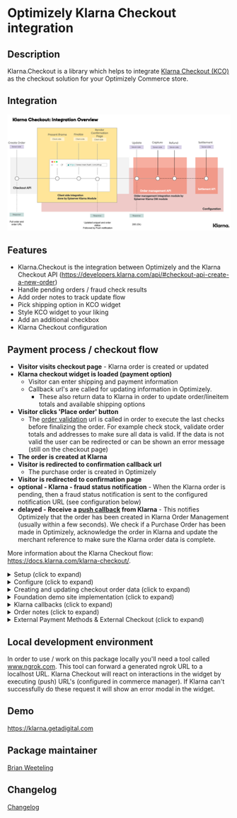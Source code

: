 # Optimizely Klarna Checkout integration

## Description

Klarna.Checkout is a library which helps to integrate [Klarna Checkout (KCO)](https://docs.klarna.com/klarna-checkout/) as the checkout solution for your Optimizely Commerce store.

## Integration

![Klarna Checkout integration](/docs/images/klarna-checkout-integration.png?raw=true)

## Features

- Klarna.Checkout is the integration between Optimizely and the Klarna Checkout API (https://developers.klarna.com/api/#checkout-api-create-a-new-order)
- Handle pending orders / fraud check results
- Add order notes to track update flow
- Pick shipping option in KCO widget
- Style KCO widget to your liking
- Add an additional checkbox
- Klarna Checkout configuration

## Payment process / checkout flow

- **Visitor visits checkout page** - Klarna order is created or updated
- **Klarna checkout widget is loaded (payment option)**
  - Visitor can enter shipping and payment information
  - Callback url's are called for updating information in Optimizely.
    - These also return data to Klarna in order to update order/lineitem totals and available shipping options
- **Visitor clicks 'Place order' button**
  - The [order validation](https://docs.klarna.com/klarna-checkout/popular-use-cases/validate-order/) url is called in order to execute the last checks before finalizing the order. For example check stock, validate order totals and addresses to make sure all data is valid. If the data is not valid the user can be redirected or can be shown an error message (still on the checkout page)
- **The order is created at Klarna**
- **Visitor is redirected to confirmation callback url**
  - The purchase order is created in Optimizely
- **Visitor is redirected to confirmation page**
- **optional - Klarna - fraud status notification** - When the Klarna order is pending, then a fraud status notification is sent to the configured notification URL (see configuration below)
- **delayed - Receive a [push callback](https://docs.klarna.com/klarna-checkout/in-depth-knowledge/confirm-purchase/) from Klarna** - This notifies Optimizely that the order has been created in Klarna Order Management (usually within a few seconds). We check if a Purchase Order has been made in Optimizely, acknowledge the order in Klarna and update the merchant reference to make sure the Klarna order data is complete.

More information about the Klarna Checkout flow: https://docs.klarna.com/klarna-checkout/.

<details>
  <summary>Setup (click to expand)</summary>

Start by installing NuGet package (use [NuGet](https://nuget.optimizely.com/))

```
    dotnet add package Klarna.Checkout.v3
```
	
In Startup.cs

```
public void ConfigureServices(IServiceCollection services)
{
    ...
    services.AddKlarnaCheckout();
}
```

</details>

<details>
  <summary>Configure (click to expand)</summary>
  
Login into Optimizely with a CommerceAdmin user and go to **Commerce -> Administration -> Payments**. Then click **New** and in **Overview** tab fill:

(\*) mandatory

- Name(\*)
- System Keyword(\*) - KlarnaCheckout (the integration will not work when something else is entered in this field)
- Language(\*) - allows a specific language to be specified for the payment gateway
- Class Name(\*) - choose **Klarna.Checkout.KlarnaCheckoutGateway**
- Payment Class(\*) - choose **Mediachase.Commerce.Orders.OtherPayment**
- IsActive - **Yes**
- Supports Recurring - **No** - this Klarna Checkout integration does not support recurring payments
- Select shipping methods available for this payment
- Select markets available for this payment

Click OK in order to save the Payment for the first time.

** appsettings

Once you have created the payment method in the Commerce interface go to your stores appsettings.json file and add the configuration using the following convention **Klarna -> Checkout -> MarketId**.

Example:

```
"Klarna": {
    "Checkout": {
      "US": { // This is the market id
        ...
      }
	}
}
```

There are 7 properties that are required and several that are optional or that have default values that can be changed if needed.

For a developer test account see: https://docs.klarna.com/resources/test-environment/. 

*** Required properties ***

| Name      | Description |
| ----------- | ----------- |
| Username   | API username - provided by Klarna        |
| Password   | API password - provided by Klarna        |
| ApiUrl   | Base Url - See the Klarna documentation for the API endpoints: https://developers.klarna.com/api/#api-urls. Klarna API requires HTTPS.        |
| CheckoutUrl   | URL of merchant checkout page. Should be different then terms, confirmation and push URLs.        |
| TermsUrl   | URL for the terms and conditions page of the merchant. The URL will be displayed inside the Klarna Checkout iFrame.        |
| ConfirmationUrl   | URL of the merchant confirmation page. The consumer will be redirected back to the confirmation page if the authorization is successful after the customer clicks on the ‘Place Order’ button inside checkout.        |
| PushUrl   | URL that will be used for push notification when an order is completed. Should be different than checkout and confirmation URLs.        |

Example: 

```
"Klarna": {
    "Checkout": {
      "US": {
        "Username": "",
        "Password": "",
        "ApiUrl": "https://api-na.playground.klarna.com/",
        "CheckoutUrl": "/checkout",
        "ConfirmationUrl": "/checkout/KlarnaCheckoutConfirmation?orderGroupId={orderGroupId}&klarna_order_id={checkout.order.id}",
        "TermsUrl": "/terms",
        "PushUrl": "/klarnacheckout/cart/{orderGroupId}/push?klarna_order_id={checkout.order.id}",
      }
	}
}
```

*** Other properties ***

All URLs must be https.

| Name      | Description |
| ----------- | ----------- |
| WidgetButtonColor        | Color for the buttons within the iFrame. Value should be a CSS hex color, e.g. "#FF9900"       |
| WidgetButtonTextColor         | Color for the text inside the buttons within the iFrame. Value should be a CSS hex color, e.g. "#FF9900"       |
| WidgetCheckboxColor         | Color for the checkboxes within the iFrame. Value should be a CSS hex color, e.g. "#FF9900"       |
| WidgetCheckboxCheckmarkColor         | Color for the checkboxes checkmark within the iFrame. Value should be a CSS hex color, e.g. "#FF9900"       |
| WidgetHeaderColor         | Color for the headers within the iFrame. Value should be a CSS hex color, e.g. "#FF9900"       |
| WidgetLinkColor         | Color for the hyperlinks within the iFrame. Value should be a CSS hex color, e.g. "#FF9900"       |
| WidgetBorderRadius         | Radius for the border of elements within the iFrame. Example: 2px       |
| ShippingDetailsText         | A message that will be presented on the confirmation page under the headline "Delivery" (max 255 characters)       |
| ShippingOptionsInIFrame         | Select shipping option in Klarna Checkout iFrame - Unless you want to have your own shipping options selector, leave the default value of true       |
| AllowSeparateShippingAddress          | If true, the consumer can enter different billing and shipping addresses. Default: false, except for purchase_country DE where default is: true       |
| DateOfBirthMandatory          | Date of birth mandatory - If true, the consumer cannot skip date of birth. Default: false       |
| TitleMandatory          | Title mandatory - If specified to false, title becomes optional. Default: false. Only available for orders for country GB       |
| ShowSubtotalDetail          | Show subtotal detail - If true, the Order Detail subtotals view is expanded. Default: false       |
| AdditionalCheckboxText           | Additional checkbox text. Klarna Docs: [Custom checkboxes](https://docs.klarna.com/klarna-checkout/popular-use-cases/checkboxes/).       |
| AdditionalCheckboxDefaultChecked           | Additional checkbox default checked. True/false       |
| AdditionalCheckboxRequired           | Additional checkbox required. True/false       |
| SendShippingCountries           | Send shipping countries - sends available countries from the Optimizely country dictionary. True/false      |
| PrefillAddress           | Prefill addresses - send address information on order creation in Klarna (preferred shipping/billing address). True/false      |
| SendShippingOptionsPriorAddresses           | Send shipping options prior to filling addresses - send in available shipping options even if address is unknown. Default: true       |
| NotificationUrl           | URL for notifications on pending orders. (max 2000 characters). Example: "https://merchant.com/notification/{checkout.order.id}"        |
| CancellationTermsUrl           | URL for the cancellation terms page of the merchant. The URL will be displayed in the email that is sent to the customer after the order is captured       |
| ShippingOptionUpdateUrl           | Shipping option update url - URL for shipping option update       |
| AddressUpdateUrl            | Address update url - URL for shipping, tax and purchase currency updates. Will be called on address changes        |
| OrderValidationUrl            | Order validation url - URL that will be requested for final merchant validation       |
| RequireValidateCallbackSuccess            | Required validate callback success. Default: true       |
| SendProductAndImageUrl            | Send product and image URL to Klarna for each line item. Default: true       |

The Klarna.Checkout package will replace `{orderGroupId}` in any of the urls with the id of the cart. Klarna does a similar thing, they will replace `{checkout.order.id}` with the actual klarna order id (for example on confirmation url below).

![Checkout payment method settings](/docs/screenshots/checkout-parameters.PNG?raw=true "Checkout payment method parameters")

**Taxes: If the line items prices already include sales tax - make sure that PricesIncludeTax is set to true. This can be configured per market in Optimizely Commerce. Default is false.**

After you've added the appsettings configuration you need to configure the service your app Startup. The convention is to use the market id as name.

Example:

```csharp
private readonly IConfiguration _configuration;

public Startup(IWebHostEnvironment webHostingEnvironment, IConfiguration configuration)
{
	_webHostingEnvironment = webHostingEnvironment;
	_configuration = configuration;
}

public void ConfigureServices(IServiceCollection services)
{
	services.Configure<CheckoutConfiguration>("US", _configuration.GetSection("Klarna:Checkout:US")); // US is the market id
}
```

</details>

<details>
<summary>Creating and updating checkout order data (click to expand)</summary>

Every time the user visits the checkout page or changes his/her order, an api call to Klarna is executed. The api call ensures that Klarna has the most recent information needed to show the checkout iFrame. By default all properties should be set as required by Klarna. If you want to hook into the process and change some of the data that is being sent, you can provide an implementation of `ICheckoutOrderDataBuilder` to do so. The interface has a `Build` method, which is called after all default values are set. Below an example implementation of a DemoCheckoutOrderDataBuilder.

```csharp
public class DemoCheckoutOrderDataBuilder : ICheckoutOrderDataBuilder
{
    public CheckoutOrder Build(CheckoutOrder checkoutOrderData, ICart cart, CheckoutConfiguration checkoutConfiguration)
    {
        if (checkoutConfiguration.PrefillAddress)
        {
            // Try to parse address into dutch address lines
            if (checkoutOrderData.ShippingCheckoutAddress.Country.Equals("NL"))
            {
                var dutchAddress = ConvertToDutchAddress(checkoutOrderData.ShippingCheckoutAddress);
                checkoutOrderData.ShippingCheckoutAddress = dutchAddress;
            }
        }
        return checkoutOrderData;
    }

    private CheckoutAddressInfo ConvertToDutchAddress(CheckoutAddressInfo address)
    {
        // Just an example, do not use

        var splitAddress = address.StreetAddress.Split(' ');
        address.StreetName = splitAddress.FirstOrDefault();
        address.StreetNumber = splitAddress.ElementAtOrDefault(1);

        address.StreetAddress = string.Empty;
        address.StreetAddress2 = string.Empty;

        return address;
    }
}
```

</details>

<details>
  <summary>Foundation demo site implementation (click to expand)</summary>

**Default properties**

The following properties are set by default (read from current cart and payment method configurations):

- **PurchaseCountry**
- **MerchantUrl.Confirmation**
- **MerchantUrl.Notification**
- **Options**
- **OrderAmount**
- **PurchaseCurrency**
- **Locale**
- **OrderLines**
- **ShippingAddress**
- **BillingAddress**

Read more about the different parameters: https://developers.klarna.com/api/#checkout-api-create-a-new-order.

**Remark:**
The demo site implementation only supports selecting the shipping address in the Klarna Checkout iFrame. By default the first available shipping option will be selected. If you want to support switching shipping options you can look at what happens upon updating the cart (and check out [Suspend and Resume here](https://docs.klarna.com/klarna-checkout/in-depth-knowledge/client-side-events/#checkout-actions-suspend-and-resume)).

**API controller - Callback communication**

Read more about callback functionality in the next section. In the demo site, you can find the code in the controller `KlarnaCheckoutController.cs`.

**Load and display payment - Foundation**

- [\_KlarnaCheckout.cshtml](/demo/Foundation/src/Foundation/Features/Checkout/_KlarnaCheckoutPaymentMethod.cshtml) - display Klarna Checkout method by rendering the HTML snippet
- [\_KlarnaCheckoutConfirmation.cshtml](/demo/Foundation/src/Foundation/Features/MyAccount/OrderConfirmation/_KlarnaCheckoutConfirmation.cshtml) - Klarna Checkout confirmation view
- [KlarnaCheckoutPaymentOption.cs](/demo/Foundation/src/Foundation/Features/Checkout/Payments/KlarnaCheckoutPaymentOption.cs)

**Process payment - Foundation**

- Call `IKlarnaCheckoutService.CreateOrUpdateOrder` to create or update a new checkout order. In Foundation this is called in the CheckoutController and CartController. This is an async method that requires your controller to be async, you can also use AsyncHelper.RunSync() to call it synchronize.
- `KlarnaCheckoutConfirmation` in CheckoutController is called when visitor clicks the purchase button in the Klarna widget and order was successfully created. See the configuration section above on how to configure this URL. In this action, the purchase order in Optimizely is created.

</details>

<details>
<summary>Klarna callbacks (click to expand)</summary>

During the checkout process Klarna triggers one of the following callbacks.

#### [Shipping optionupdate](https://docs.klarna.com/klarna-checkout/in-depth-knowledge/tax-handling/)

If shipping options are available in the iFrame, after selecting a new shipping option Klarna will send information to this callback url. The information can be used to recalculate shipping costs/order totals.

```csharp
[Route("cart/{orderGroupId}/shippingoptionupdate")]
[HttpPost]
public ActionResult ShippingOptionUpdate(int orderGroupId, [FromBody] ShippingOptionUpdateRequest shippingOptionUpdateRequest)
{
	var cart = _orderRepository.Load<ICart>(orderGroupId);

	var response = _klarnaCheckoutService.UpdateShippingMethod(cart, shippingOptionUpdateRequest);

	return Ok(response);
}
```

#### [Address update](https://developers.klarna.com/api/#checkout-api-callbacks-address-update)

If an address has been updated in the iFrame, new address will be sent to the address update callback url. The information can be used to supply new shipping options and order totals.

```csharp
[Route("cart/{orderGroupId}/addressupdate")]
[HttpPost]
public ActionResult AddressUpdate(int orderGroupId, [FromBody] CallbackAddressUpdateRequest addressUpdateRequest)
{
	var cart = _orderRepository.Load<ICart>(orderGroupId);
	var response = _klarnaCheckoutService.UpdateAddress(cart, addressUpdateRequest);
	return Ok(response);
}
```

#### [Order validation](https://docs.klarna.com/klarna-checkout/popular-use-cases/validate-order/)

Klarna will do a request to the [order validation callback url](https://developers.klarna.com/api/#checkout-api-callbacks-order-validation). Here you can check if a purchase order can be made. Think of checking stock, checking billing and shipping addresses and comparing the Optimizely cart with the provided data from Klarna.
If **RequireValidateCallbackSuccess** is set to **true** Klarna will only create an order if they receive an HTTP status 200 OK response.

```csharp
[Route("cart/{orderGroupId}/ordervalidation")]
[HttpPost]
public ActionResult OrderValidation(int orderGroupId, [FromBody] CheckoutOrder checkoutData)
{
	// More information: https://docs.klarna.com/klarna-checkout/popular-use-cases/validate-order/

	var cart = _orderRepository.Load<ICart>(orderGroupId);

	// Validate cart lineitems
	var validationIssues = _cartService.ValidateCart(cart);
	if (validationIssues.Any())
	{
		// check validation issues and redirect to a page to display the error
		return Redirect("/en/error-pages/checkout-something-went-wrong/");
	}

	// Validate billing address if necessary (this is just an example)
	// To return an error like this you need require_validate_callback_success set to true
	if (checkoutData.BillingCheckoutAddress.PostalCode.Equals("94108-2704"))
	{
		var errorResult = new ErrorResult
		{
			ErrorType = ErrorType.address_error,
			ErrorText = "Can't ship to postalcode 94108-2704"
		};
		return BadRequest(errorResult);
	}

	// Validate order amount, shipping address
	if (!_klarnaCheckoutService.ValidateOrder(cart, checkoutData))
	{
		return Redirect("/en/error-pages/checkout-something-went-wrong/");
	}

	return Ok();
}
```

#### Fraud status

If NotificationUrl is configured, Klarna will call this URL for notifications for orders that needs additional review (fraud reasons). The IKlarnaService includes a method for handling fraud notifications. Below is an example implementation.

```csharp
[Route("fraud")]
[HttpPost]
public ActionResult FraudNotification(NotificationModel notification)
{
	_klarnaCheckoutService.FraudUpdate(notification);
	return Ok();
}
```

When a payment needs an additional review, the payment in Optimizely is set to the status PENDING and the order to ONHOLD. When the fraud status callback URL is called and the payment is accepted the payment status will be set to PROCESSED and the order to ONHOLD. If the payment is rejected by Klarna the payment status is set to FAILED. An note is added to the order to notify the editor that a payment was rejected.
![Payment fraud rejected](/docs/screenshots/order-payment-fraud-rejected.png?raw=true "Payment fraud rejected")

#### [Push url](https://developers.klarna.com/api/#checkout-api__create-a-new-ordermerchant_urls__push) is called by Klarna when an order is completed in order for Optimizely to acknowledge the order. In the example above the URL would be '/klarnacheckout/cart/{orderGroupId}/push?klarna_order_id={checkout.order.id}'. 

```csharp
[Route("cart/{orderGroupId}/push")]
[HttpPost]
public async Task<ActionResult> Push(int orderGroupId, string klarna_order_id)
{
	if (klarna_order_id == null)
	{
		return BadRequest();
	}

	var purchaseOrder = await GetOrCreatePurchaseOrder(orderGroupId, klarna_order_id).ConfigureAwait(false);
	if (purchaseOrder == null)
	{
		return NotFound();
	}

	// Update merchant reference
	await _klarnaCheckoutService.UpdateMerchantReference1(purchaseOrder).ConfigureAwait(false);

	// Acknowledge the order through the order management API
	await _klarnaCheckoutService.AcknowledgeOrder(purchaseOrder);

	return Ok();
}

private async Task<IPurchaseOrder> GetOrCreatePurchaseOrder(int orderGroupId, string klarnaOrderId)
{
	// Check if the order has been created already
	var purchaseOrder = _klarnaCheckoutService.GetPurchaseOrderByKlarnaOrderId(klarnaOrderId);
	if (purchaseOrder != null)
	{
		return purchaseOrder;
	}

	// Check if we still have a cart and can create an order
	var cart = _orderRepository.Load<ICart>(orderGroupId);
	var cartKlarnaOrderId = cart.Properties[Constants.KlarnaCheckoutOrderIdCartField]?.ToString();
	if (cartKlarnaOrderId == null || !cartKlarnaOrderId.Equals(klarnaOrderId))
	{
		return null;
	}

	var market = _marketService.GetMarket(cart.MarketId);
	var order = await _klarnaCheckoutService.GetOrder(klarnaOrderId, market).ConfigureAwait(false);
	if (!order.Status.Equals("checkout_complete"))
	{
		// Won't create order, Klarna checkout not complete
		return null;
	}
	purchaseOrder = await _checkoutService.CreatePurchaseOrderForKlarna(klarnaOrderId, order, cart).ConfigureAwait(false);
	return purchaseOrder;
}
```

</details>
<details>
<summary>Order notes (click to expand)</summary>

The KlarnaPaymentGateway adds notes about payment updates to the order.
![Order notes](/docs/screenshots/order-notes.PNG?raw=true "Order notes")

</details>
<details>
  <summary>External Payment Methods & External Checkout (click to expand)</summary>
  
Klarna Checkout offers a wide variety of payment methods to cover the main needs of consumers in all markets, which all are included with a simple, single integration.
 
[Here's the full documentation](https://docs.klarna.com/klarna-checkout/in-depth-knowledge/external-payment-methods/) including supported payment and checkouts - we recommend reading through it thoroughly and then coming back here.

![Klarna Checkout External Payment Methods & External Checkouts](https://developers.klarna.com/static/KCO_external-payment-methods.png)

The most important thing to note is that you need to implement the backend integration for the external payment/checkout yourself. So for instance if you wanted to add PayPal you would have to create a redirect URL that has the processing logic for PayPal. Example: klarna.getadigital.com/processpaypall.

In your ICheckoutOrderDataBuilder implementation and the Build() method you would pass along the details of the payment method:

```csharp
checkoutOrderData.ExternalPaymentMethods = new[]
{
    new PaymentProvider { Fee = 10, ImageUrl = "https://klarna.getadigital.com/Styles/Images/paypalpng", Name  = "PayPal", RedirectUrl = "https://klarna.getadigital.com"}
};
```
Name is case sensitiv so make sure to check the supported name in the documentation and the URLs all have to be https.

You can find an [example in the demo site](/demo/Foundation/src/Foundation/Features/Checkout/KlarnaDemoCheckoutOrderDataBuilder.cs).
</details>

## Local development environment

In order to use / work on this package locally you'll need a tool called www.ngrok.com. This tool can forward a generated ngrok URL to a localhost URL. Klarna Checkout will react on interactions in the widget by executing (push) URL's (configured in commerce manager). If Klarna can't successfully do these request it will show an error modal in the widget.

## Demo

https://klarna.getadigital.com

## Package maintainer

[Brian Weeteling](https://github.com/frederikvig)

## Changelog

[Changelog](../../CHANGELOG.md)

